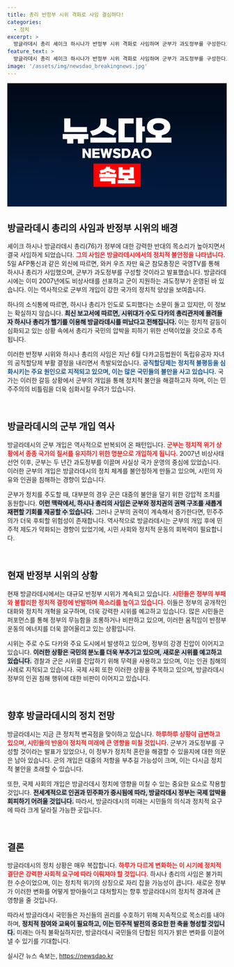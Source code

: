 ```yaml
---
title: 총리 반정부 시위 격화로 사임 결심하다!
categories:
  - 정치
excerpt: >
  방글라데시 총리 셰이크 하시나가 반정부 시위 격화로 사임하며 군부가 과도정부를 구성한다고 발표했다. 그녀의 도피설도 돌고 있는 가운데, 이번 사태의 시작은 다카고등법원의 공직할당제 부활 결정에서 비롯됐다.
feature_text: >
  방글라데시 총리 셰이크 하시나가 반정부 시위 격화로 사임하며 군부가 과도정부를 구성한다고 발표했다. 그녀의 도피설도 돌고 있는 가운데, 이번 사태의 시작은 다카고등법원의 공직할당제 부활 결정에서 비롯됐다.
image: '/assets/img/newsdao_breakingnews.jpg'
---
```


<p><img src="/assets/img/newsdao_breakingnews.jpg" alt="ranknews 속보" /></p>

<h2 data-ke-size="size26">방글라데시 총리의 사임과 반정부 시위의 배경</h2>

<p>셰이크 하시나 방글라데시 총리(76)가 정부에 대한 강력한 반대의 목소리가 높아지면서 결국 사임하게 되었습니다. <b><span style="color: #ee2323;">그의 사임은 방글라데시에서의 정치적 불안정을 나타냅니다.</span></b> 5일 AFP통신과 같은 외신에 따르면, 와커 우즈 자만 육군 참모총장은 국영TV를 통해 하시나 총리가 사임했으며, 군부가 과도정부를 구성할 것이라고 발표했습니다. 방글라데시에는 이미 2007년에도 비상사태를 선포하고 군이 지원하는 과도정부가 운영된 바 있습니다. 이는 역사적으로 군부의 개입이 강한 국가의 정치적 양상을 보여줍니다.</p>

<p>하나의 소식통에 따르면, 하시나 총리가 인도로 도피했다는 소문이 돌고 있지만, 이 정보는 확실하지 않습니다. <b><span style="background-color: #21538527;">최신 보고서에 따르면, 시위대가 수도 다카의 총리관저에 몰려들자 하시나 총리가 헬기를 이용해 방글라데시를 떠났다고 전해집니다.</span></b> 이는 정치적 갈등이 심화되고 있는 상황 속에서 총리가 국민의 압박을 피하기 위한 선택이었을 것으로 추측됩니다.</p>

<p>이러한 반정부 시위와 하시나 총리의 사임은 지난 6월 다카고등법원이 독립유공자 자녀의 공직할당제 부활 결정을 내리면서 촉발되었습니다. <b><span style="color: #1a5490;">공직할당제는 정치적 불평등을 심화시키는 주요 원인으로 지적되고 있으며, 이는 많은 국민들의 불만을 사고 있습니다.</span></b> 국가는 이러한 갈등 상황에서 군부의 개입을 통해 정치적 불안을 해결하고자 하며, 이는 민주주의의 비틀림을 더욱 심화시킬 우려가 있습니다.</p>

<p data-ke-size="size16">&nbsp;</p>

<h2 data-ke-size="size26">방글라데시의 군부 개입 역사</h2>

<p>방글라데시의 군부 개입은 역사적으로 반복되어 온 패턴입니다. <b><span style="color: #ee2323;">군부는 정치적 위기 상황에서 종종 국가의 질서를 유지하기 위한 명분으로 개입하게 됩니다.</span></b> 2007년 비상사태 선언 이후, 군부는 두 년간 과도정부를 이끌며 사실상 국가 운영의 중심에 있었습니다. 이러한 군부의 개입은 방글라데시의 정치 체계를 불안정하게 만들고 있으며, 시민의 자유와 인권을 침해하는 경향이 있습니다.</p>

<p>군부가 정치를 주도할 때, 대부분의 경우 군은 대중의 불안을 덜기 위한 강압적 조치를 동원합니다. <b><span style="background-color: #21538527;">이런 맥락에서, 하시나 총리의 사임은 군부와 정치권의 권력 구조를 새롭게 재편할 기회를 제공할 수 있습니다.</span></b> 그러나 군부의 권력이 계속해서 증가한다면, 민주주의가 더욱 후퇴할 위험성이 존재합니다. 역사적으로 방글라데시는 군부의 개입 후에 민주적 제도가 약화되는 경향이 있었기에, 시민 사회와 정치적 운동의 회복력이 필요합니다.</p>

<p data-ke-size="size16">&nbsp;</p>

<h2 data-ke-size="size26">현재 반정부 시위의 상황</h2>

<p>현재 방글라데시에서는 대규모 반정부 시위가 계속되고 있습니다. <b><span style="color: #ee2323;">시민들은 정부의 부패와 불합리한 정치적 결정에 반발하며 목소리를 높이고 있습니다.</span></b> 이들은 정부의 공개적인 대화와 정치적 개혁을 요구하며, 더욱 강력한 시위를 예고하고 있습니다. 많은 시민들은 퍼포먼스를 통해 정부의 무능함을 조롱하거나 비판하고 있으며, 이러한 움직임이 반정부 운동의 에너지를 더욱 끌어올리고 있는 상황입니다.</p>

<p>시위는 주로 수도 다카와 주요 도시에서 발생하고 있으며, 정부의 강경 진압이 이어지고 있습니다. <b><span style="background-color: #21538527;">이러한 상황은 국민의 분노를 더욱 부추기고 있으며, 새로운 시위를 예고하고 있습니다.</span></b> 경찰과 군은 시위를 진압하기 위해 무력을 사용하고 있으며, 이는 인권 침해의 사례로 지적되고 있습니다. 국제 사회 또한 이러한 상황을 주목하고 있으며, 방글라데시 정부의 인권 침해 행위에 대한 비판이 이어지고 있습니다.</p>

<p data-ke-size="size16">&nbsp;</p>

<h2 data-ke-size="size26">향후 방글라데시의 정치 전망</h2>

<p>방글라데시는 지금 큰 정치적 변곡점을 맞이하고 있습니다. <b><span style="color: #ee2323;">하루하루 상황이 급변하고 있으며, 시민들의 반응이 정치적 미래에 큰 영향을 미칠 것입니다.</span></b> 군부가 과도정부를 구성할 것이라는 발표가 있었으나, 이 정부가 정치적 혼란을 해결할 수 있을지에 대한 의문은 남아 있습니다. 군의 개입은 대중의 저항을 부추길 가능성이 크며, 이는 다시금 정치적 불안을 초래할 수 있습니다.</p>

<p>또한, 국제 사회의 개입은 방글라데시 정치에 영향을 미칠 수 있는 중요한 요소로 작용할 것입니다. <b><span style="background-color: #21538527;">전세계적으로 인권과 민주화가 중시됨에 따라, 방글라데시 정부는 국제 압박을 회피하기 어려울 것입니다.</span></b> 따라서, 방글라데시의 미래는 시민들의 의식과 정치적 요구에 따라 크게 달라질 가능한 곳입니다.</p>

<p data-ke-size="size16">&nbsp;</p>

<h2 data-ke-size="size26">결론</h2>

<p>방글라데시의 정치 상황은 매우 복잡합니다. <b><span style="color: #ee2323;">하루가 다르게 변화하는 이 시기에 정치적 결단은 강력한 사회적 요구에 따라 이뤄져야 할 것입니다.</span></b> 하시나 총리의 사임은 불가피한 수순이었으며, 이는 정치적 위기의 상징으로 자리 잡을 가능성이 큽니다. 새로운 정부가 이러한 변화를 어떻게 받아들이고 대처할지는 향후 방글라데시의 정치적 경과에 큰 영향을 줄 것입니다.</p>

<p>따라서 방글라데시 국민들은 자신들의 권리를 수호하기 위해 지속적으로 목소리를 내야 하며, <b><span style="background-color: #21538527;">정치적 참여와 교육이 필요하고, 이는 민주적 발전의 중요한 한 축을 형성할 것입니다.</span></b> 미래는 아직 불확실하지만, 방글라데시 국민들의 단합된 의지가 밝은 변화를 이끌어낼 수 있기를 기대합니다.</p>
실시간 뉴스 속보는, <a href="https://newsdao.kr" rel="dofollow">https://newsdao.kr</a>


